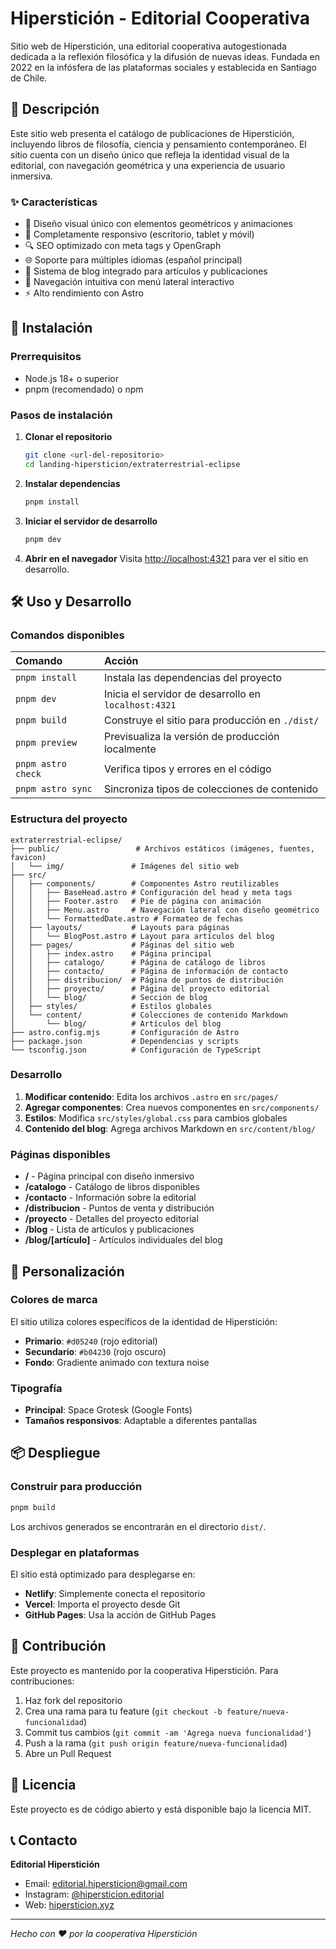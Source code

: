 # Hiperstición - Editorial Cooperativa

Sitio web de Hiperstición, una editorial cooperativa autogestionada dedicada a la reflexión filosófica y la difusión de nuevas ideas. Fundada en 2022 en la infósfera de las plataformas sociales y establecida en Santiago de Chile.

## 📖 Descripción

Este sitio web presenta el catálogo de publicaciones de Hiperstición, incluyendo libros de filosofía, ciencia y pensamiento contemporáneo. El sitio cuenta con un diseño único que refleja la identidad visual de la editorial, con navegación geométrica y una experiencia de usuario inmersiva.

### ✨ Características

- 🎨 Diseño visual único con elementos geométricos y animaciones
- 📱 Completamente responsivo (escritorio, tablet y móvil)
- 🔍 SEO optimizado con meta tags y OpenGraph
- 🌐 Soporte para múltiples idiomas (español principal)
- 📖 Sistema de blog integrado para artículos y publicaciones
- 🎯 Navegación intuitiva con menú lateral interactivo
- ⚡ Alto rendimiento con Astro

## 🚀 Instalación

### Prerrequisitos

- Node.js 18+ o superior
- pnpm (recomendado) o npm

### Pasos de instalación

1. **Clonar el repositorio**
   ```bash
   git clone <url-del-repositorio>
   cd landing-hipersticion/extraterrestrial-eclipse
   ```

2. **Instalar dependencias**
   ```bash
   pnpm install
   ```

3. **Iniciar el servidor de desarrollo**
   ```bash
   pnpm dev
   ```

4. **Abrir en el navegador**
   Visita [http://localhost:4321](http://localhost:4321) para ver el sitio en desarrollo.

## 🛠️ Uso y Desarrollo

### Comandos disponibles

| Comando | Acción |
| :------ | :----- |
| `pnpm install` | Instala las dependencias del proyecto |
| `pnpm dev` | Inicia el servidor de desarrollo en `localhost:4321` |
| `pnpm build` | Construye el sitio para producción en `./dist/` |
| `pnpm preview` | Previsualiza la versión de producción localmente |
| `pnpm astro check` | Verifica tipos y errores en el código |
| `pnpm astro sync` | Sincroniza tipos de colecciones de contenido |

### Estructura del proyecto

```
extraterrestrial-eclipse/
├── public/                 # Archivos estáticos (imágenes, fuentes, favicon)
│   └── img/               # Imágenes del sitio web
├── src/
│   ├── components/        # Componentes Astro reutilizables
│   │   ├── BaseHead.astro # Configuración del head y meta tags
│   │   ├── Footer.astro   # Pie de página con animación
│   │   ├── Menu.astro     # Navegación lateral con diseño geométrico
│   │   └── FormattedDate.astro # Formateo de fechas
│   ├── layouts/           # Layouts para páginas
│   │   └── BlogPost.astro # Layout para artículos del blog
│   ├── pages/             # Páginas del sitio web
│   │   ├── index.astro    # Página principal
│   │   ├── catalogo/      # Página de catálogo de libros
│   │   ├── contacto/      # Página de información de contacto
│   │   ├── distribucion/  # Página de puntos de distribución
│   │   ├── proyecto/      # Página del proyecto editorial
│   │   └── blog/          # Sección de blog
│   ├── styles/            # Estilos globales
│   └── content/           # Colecciones de contenido Markdown
│       └── blog/          # Artículos del blog
├── astro.config.mjs       # Configuración de Astro
├── package.json           # Dependencias y scripts
└── tsconfig.json          # Configuración de TypeScript
```

### Desarrollo

1. **Modificar contenido**: Edita los archivos `.astro` en `src/pages/`
2. **Agregar componentes**: Crea nuevos componentes en `src/components/`
3. **Estilos**: Modifica `src/styles/global.css` para cambios globales
4. **Contenido del blog**: Agrega archivos Markdown en `src/content/blog/`

### Páginas disponibles

- **/** - Página principal con diseño inmersivo
- **/catalogo** - Catálogo de libros disponibles
- **/contacto** - Información sobre la editorial
- **/distribucion** - Puntos de venta y distribución
- **/proyecto** - Detalles del proyecto editorial
- **/blog** - Lista de artículos y publicaciones
- **/blog/[artículo]** - Artículos individuales del blog

## 🎨 Personalización

### Colores de marca
El sitio utiliza colores específicos de la identidad de Hiperstición:
- **Primario**: `#d05240` (rojo editorial)
- **Secundario**: `#b04230` (rojo oscuro)
- **Fondo**: Gradiente animado con textura noise

### Tipografía
- **Principal**: Space Grotesk (Google Fonts)
- **Tamaños responsivos**: Adaptable a diferentes pantallas

## 📦 Despliegue

### Construir para producción
```bash
pnpm build
```

Los archivos generados se encontrarán en el directorio `dist/`.

### Desplegar en plataformas
El sitio está optimizado para desplegarse en:
- **Netlify**: Simplemente conecta el repositorio
- **Vercel**: Importa el proyecto desde Git
- **GitHub Pages**: Usa la acción de GitHub Pages

## 🤝 Contribución

Este proyecto es mantenido por la cooperativa Hiperstición. Para contribuciones:

1. Haz fork del repositorio
2. Crea una rama para tu feature (`git checkout -b feature/nueva-funcionalidad`)
3. Commit tus cambios (`git commit -am 'Agrega nueva funcionalidad'`)
4. Push a la rama (`git push origin feature/nueva-funcionalidad`)
5. Abre un Pull Request

## 📄 Licencia

Este proyecto es de código abierto y está disponible bajo la licencia MIT.

## 📞 Contacto

**Editorial Hiperstición**
- Email: editorial.hipersticion@gmail.com
- Instagram: [@hipersticion.editorial](https://www.instagram.com/hipersticion.editorial/)
- Web: [hipersticion.xyz](https://hipersticion.xyz)

---

*Hecho con ❤️ por la cooperativa Hiperstición*
